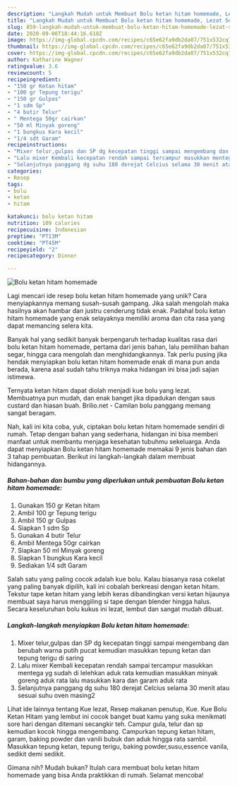 ```yaml
---
description: "Langkah Mudah untuk Membuat Bolu ketan hitam homemade, Lezat Sekali"
title: "Langkah Mudah untuk Membuat Bolu ketan hitam homemade, Lezat Sekali"
slug: 859-langkah-mudah-untuk-membuat-bolu-ketan-hitam-homemade-lezat-sekali
date: 2020-09-06T18:44:16.618Z
image: https://img-global.cpcdn.com/recipes/c65e62fa9db2da07/751x532cq70/bolu-ketan-hitam-homemade-foto-resep-utama.jpg
thumbnail: https://img-global.cpcdn.com/recipes/c65e62fa9db2da07/751x532cq70/bolu-ketan-hitam-homemade-foto-resep-utama.jpg
cover: https://img-global.cpcdn.com/recipes/c65e62fa9db2da07/751x532cq70/bolu-ketan-hitam-homemade-foto-resep-utama.jpg
author: Katharine Wagner
ratingvalue: 3.6
reviewcount: 5
recipeingredient:
- "150 gr Ketan hitam"
- "100 gr Tepung terigu"
- "150 gr Gulpas"
- "1 sdm Sp"
- "4 butir Telur"
- " Mentega 50gr cairkan"
- "50 ml Minyak goreng"
- "1 bungkus Kara kecil"
- "1/4 sdt Garam"
recipeinstructions:
- "Mixer telur,gulpas dan SP dg kecepatan tinggi sampai mengembang dan berubah warna putih pucat kemudian masukkan tepung ketan dan tepung terigu di saring"
- "Lalu mixer Kembali kecepatan rendah sampai tercampur masukkan mentega yg sudah di lelehkan aduk rata kemudian masukkan minyak goreng aduk rata lalu masukkan kara dan garam aduk rata"
- "Selanjutnya panggang dg suhu 180 derejat Celcius selama 30 menit atau sesuai suhu oven masing2"
categories:
- Resep
tags:
- bolu
- ketan
- hitam

katakunci: bolu ketan hitam 
nutrition: 109 calories
recipecuisine: Indonesian
preptime: "PT13M"
cooktime: "PT45M"
recipeyield: "2"
recipecategory: Dinner

---
```



![Bolu ketan hitam homemade](https://img-global.cpcdn.com/recipes/c65e62fa9db2da07/751x532cq70/bolu-ketan-hitam-homemade-foto-resep-utama.jpg)

Lagi mencari ide resep bolu ketan hitam homemade yang unik? Cara menyiapkannya memang susah-susah gampang. Jika salah mengolah maka hasilnya akan hambar dan justru cenderung tidak enak. Padahal bolu ketan hitam homemade yang enak selayaknya memiliki aroma dan cita rasa yang dapat memancing selera kita.

Banyak hal yang sedikit banyak berpengaruh terhadap kualitas rasa dari bolu ketan hitam homemade, pertama dari jenis bahan, lalu pemilihan bahan segar, hingga cara mengolah dan menghidangkannya. Tak perlu pusing jika hendak menyiapkan bolu ketan hitam homemade enak di mana pun anda berada, karena asal sudah tahu triknya maka hidangan ini bisa jadi sajian istimewa.

Ternyata ketan hitam dapat diolah menjadi kue bolu yang lezat. Membuatnya pun mudah, dan enak banget jika dipadukan dengan saus custard dan hiasan buah. Brilio.net - Camilan bolu panggang memang sangat beragam.


Nah, kali ini kita coba, yuk, ciptakan bolu ketan hitam homemade sendiri di rumah. Tetap dengan bahan yang sederhana, hidangan ini bisa memberi manfaat untuk membantu menjaga kesehatan tubuhmu sekeluarga. Anda dapat menyiapkan Bolu ketan hitam homemade memakai 9 jenis bahan dan 3 tahap pembuatan. Berikut ini langkah-langkah dalam membuat hidangannya.

<!--inarticleads1-->

##### Bahan-bahan dan bumbu yang diperlukan untuk pembuatan Bolu ketan hitam homemade:

1. Gunakan 150 gr Ketan hitam
1. Ambil 100 gr Tepung terigu
1. Ambil 150 gr Gulpas
1. Siapkan 1 sdm Sp
1. Gunakan 4 butir Telur
1. Ambil  Mentega 50gr cairkan
1. Siapkan 50 ml Minyak goreng
1. Siapkan 1 bungkus Kara kecil
1. Sediakan 1/4 sdt Garam


Salah satu yang paling cocok adalah kue bolu. Kalau biasanya rasa cokelat yang paling banyak dipilih, kali ini cobalah berkreasi dengan ketan hitam. Tekstur tape ketan hitam yang lebih keras dibandingkan versi ketan hijaunya membuat saya harus menggiling si tape dengan blender hingga halus. Secara keseluruhan bolu kukus ini lezat, lembut dan sangat mudah dibuat. 

<!--inarticleads2-->

##### Langkah-langkah menyiapkan Bolu ketan hitam homemade:

1. Mixer telur,gulpas dan SP dg kecepatan tinggi sampai mengembang dan berubah warna putih pucat kemudian masukkan tepung ketan dan tepung terigu di saring
1. Lalu mixer Kembali kecepatan rendah sampai tercampur masukkan mentega yg sudah di lelehkan aduk rata kemudian masukkan minyak goreng aduk rata lalu masukkan kara dan garam aduk rata
1. Selanjutnya panggang dg suhu 180 derejat Celcius selama 30 menit atau sesuai suhu oven masing2


Lihat ide lainnya tentang Kue lezat, Resep makanan penutup, Kue. Kue Bolu Ketan Hitam yang lembut ini cocok banget buat kamu yang suka menikmati sore hari dengan ditemani secangkir teh. Campur gula, telur dan sp kemudian kocok hingga mengembang. Campurkan tepung ketan hitam, garam, baking powder dan vanili bubuk dan aduk hingga rata sambil. Masukkan tepung ketan, tepung terigu, baking powder,susu,essence vanila, sedikit demi sedikit. 

Gimana nih? Mudah bukan? Itulah cara membuat bolu ketan hitam homemade yang bisa Anda praktikkan di rumah. Selamat mencoba!
